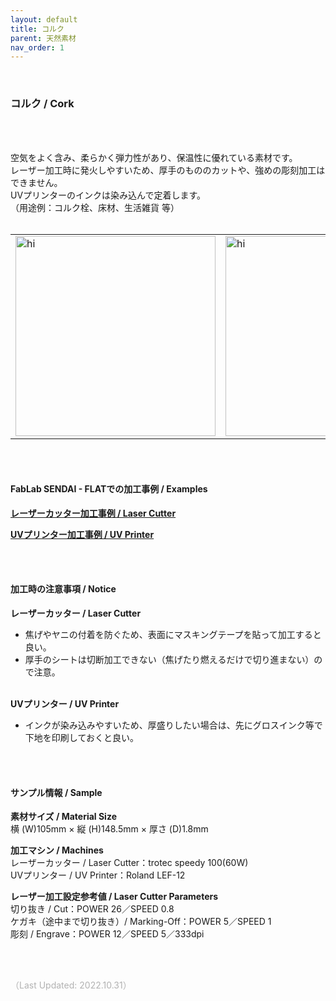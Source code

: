 ```yaml
---
layout: default
title: コルク
parent: 天然素材
nav_order: 1
---
```


<br>

### コルク / Cork

<br><br>

空気をよく含み、柔らかく弾力性があり、保温性に優れている素材です。<br>
レーザー加工時に発火しやすいため、厚手のもののカットや、強めの彫刻加工はできません。<br>
UVプリンターのインクは染み込んで定着します。<br>
（用途例：コルク栓、床材、生活雑貨 等）
<br>
<br>

<table>
<tr style="border:none;">
<td style="border:none;"><img src="assets/24_Cork_1.png" width="320" alt="hi" class="inline"/></td>
<td style="border:none;"><img src="assets/24_Cork_2.png" width="320" alt="hi" class="inline"/></td>
</tr>
</table>

<br><br>

#### FabLab SENDAI - FLATでの加工事例 / Examples

[**レーザーカッター加工事例 / Laser Cutter**](https://www.flickr.com/search/?user_id=96175517%40N02&sort=date-taken-desc&safe_search=1&view_all=1&tags=corklc)

[**UVプリンター加工事例 / UV Printer**](https://www.flickr.com/search/?user_id=96175517%40N02&sort=date-taken-desc&safe_search=1&view_all=1&tags=corkuv)

<br><br>

#### 加工時の注意事項 / Notice

**レーザーカッター / Laser Cutter**
<br>
* 焦げやヤニの付着を防ぐため、表面にマスキングテープを貼って加工すると良い。<br>
* 厚手のシートは切断加工できない（焦げたり燃えるだけで切り進まない）ので注意。<br><br>

**UVプリンター / UV Printer**
<br>
* インクが染み込みやすいため、厚盛りしたい場合は、先にグロスインク等で下地を印刷しておくと良い。<br>

<br><br>

#### サンプル情報 / Sample

**素材サイズ / Material Size**<br>
横 (W)105mm × 縦 (H)148.5mm × 厚さ (D)1.8mm<br>

**加工マシン / Machines**<br>
レーザーカッター / Laser Cutter：trotec speedy 100(60W)<br>
UVプリンター / UV Printer：Roland LEF-12<br>

**レーザー加工設定参考値 / Laser Cutter Parameters**<br>
切り抜き / Cut：POWER 26／SPEED 0.8<br>
ケガキ（途中まで切り抜き）/ Marking-Off：POWER 5／SPEED 1<br>
彫刻 / Engrave：POWER 12／SPEED 5／333dpi<br>

<br><br>

<span style="color: #B2B2B2; ">
（Last Updated: 2022.10.31）
</span>
